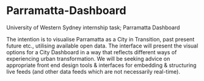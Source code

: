 Parramatta-Dashboard
====================

University of Western Sydney internship task; Parramatta Dashboard

The intention is to visualise Parramatta as a City in Transition, past present future etc., utilising available open data. The interface will present the visual options for a City Dashboard in a way that reflects different ways of experiencing urban transformation. We will be seeking advice on appropriate front end design tools & interfaces for embedding & structuring live feeds (and other data feeds which are not necessarily real-time).
